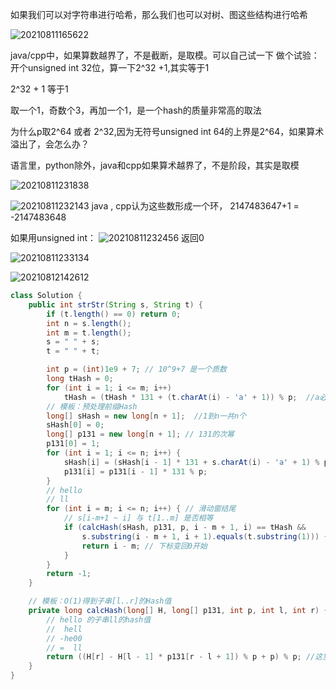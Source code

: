 如果我们可以对字符串进行哈希，那么我们也可以对树、图这些结构进行哈希

![20210811165622](https://i.loli.net/2021/08/12/7x1zq5Zd9IW6Oan.png)

java/cpp中，如果算数越界了，不是截断，是取模。可以自己试一下
做个试验：开个unsigned int 32位，算一下2^32 +1,其实等于1



2^32 + 1 等于1

取一个1，奇数个3，再加一个1，是一个hash的质量非常高的取法

为什么p取2^64 或者 2^32,因为无符号unsigned int 64的上界是2^64，如果算术溢出了，会怎么办？

语言里，python除外，java和cpp如果算术越界了，不是阶段，其实是取模

![20210811231838](https://i.loli.net/2021/08/12/okm7OiBb3LyDsQP.png)


![20210811232143](https://i.loli.net/2021/08/12/cOviIm1PxuCspSR.png)
java , cpp认为这些数形成一个环，  2147483647+1 = -2147483648

如果用unsigned int：
![20210811232456](https://i.loli.net/2021/08/12/z3DVI1e2SWjA6Lc.png)
返回0


![20210811233134](https://i.loli.net/2021/08/12/QnNWIJriPuREptb.png)

![20210812142612](https://i.loli.net/2021/08/13/uGajNVIcQg6rRlS.png)

```java
class Solution {
    public int strStr(String s, String t) {
        if (t.length() == 0) return 0;
        int n = s.length();
        int m = t.length();
        s = " " + s;
        t = " " + t;

        int p = (int)1e9 + 7; // 10^9+7 是一个质数
        long tHash = 0;
        for (int i = 1; i <= m; i++)
            tHash = (tHash * 131 + (t.charAt(i) - 'a' + 1)) % p;  //a必须映射为1，不能映射为0,否则ab与aab的值就会算出一个值
        // 模板：预处理前缀Hash
        long[] sHash = new long[n + 1];  //1到n一共n个
        sHash[0] = 0;
        long[] p131 = new long[n + 1]; // 131的次幂
        p131[0] = 1;
        for (int i = 1; i <= n; i++) {
            sHash[i] = (sHash[i - 1] * 131 + s.charAt(i) - 'a' + 1) % p;
            p131[i] = p131[i - 1] * 131 % p;
        }
        // hello
        // ll
        for (int i = m; i <= n; i++) { // 滑动窗结尾
            // s[i-m+1 ~ i] 与 t[1..m] 是否相等
            if (calcHash(sHash, p131, p, i - m + 1, i) == tHash &&
                s.substring(i - m + 1, i + 1).equals(t.substring(1))) {
                return i - m; // 下标变回0开始
            }
        }
        return -1;
    }

    // 模板：O(1)得到子串[l..r]的Hash值
    private long calcHash(long[] H, long[] p131, int p, int l, int r) {
        // hello 的子串ll的hash值
        //  hell
        // -he00
        // =  ll
        return ((H[r] - H[l - 1] * p131[r - l + 1]) % p + p) % p; //这里有负号，需要+p再模p,不取模这里会爆掉,这里其实不用专门存p131这个数组，直接把131的m次方算出来就可以
    }
}
```
